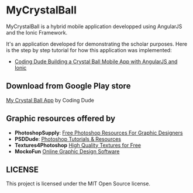 # MyCrystalBall
MyCrystalBall is a hybrid mobile application developped using AngularJS and the Ionic Framework.

It's an application developed for demonstrating the scholar purposes. Here is the step by step tutorial for how this application was implemented:

 - [Coding Dude Building a Crystal Ball Mobile App with AngularJS and Ionic](http://www.coding-dude.com/wp/mobile-apps/building-a-crystal-ball-mobile-app-with-angularjs-and-ionic/)

## Download from Google Play store

[My Crystal Ball App](https://play.google.com/store/apps/details?id=com.codingdude.mycrystallball379140) by Coding Dude

## Graphic resources offered by
- **PhotoshopSupply**: [Free Photoshop Resources For Graphic Designers](https://www.photoshopsupply.com/)
- **PSDDude**: [Photoshop Tutorials & Resources](http://www.psd-dude.com/)
- **Textures4Photoshop** [High Quality Textures for Free](http://www.textures4photoshop.com/)
- **MockoFun** [Online Graphic Design Software](https://www.mockofun.com/)

## LICENSE

This project is licensed under the MIT Open Source license.
